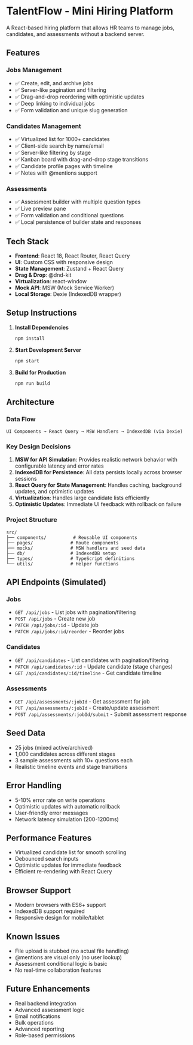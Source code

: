 # TalentFlow - Mini Hiring Platform

A React-based hiring platform that allows HR teams to manage jobs, candidates, and assessments without a backend server.

## Features

### Jobs Management
- ✅ Create, edit, and archive jobs
- ✅ Server-like pagination and filtering
- ✅ Drag-and-drop reordering with optimistic updates
- ✅ Deep linking to individual jobs
- ✅ Form validation and unique slug generation

### Candidates Management
- ✅ Virtualized list for 1000+ candidates
- ✅ Client-side search by name/email
- ✅ Server-like filtering by stage
- ✅ Kanban board with drag-and-drop stage transitions
- ✅ Candidate profile pages with timeline
- ✅ Notes with @mentions support

### Assessments
- ✅ Assessment builder with multiple question types
- ✅ Live preview pane
- ✅ Form validation and conditional questions
- ✅ Local persistence of builder state and responses

## Tech Stack

- **Frontend**: React 18, React Router, React Query
- **UI**: Custom CSS with responsive design
- **State Management**: Zustand + React Query
- **Drag & Drop**: @dnd-kit
- **Virtualization**: react-window
- **Mock API**: MSW (Mock Service Worker)
- **Local Storage**: Dexie (IndexedDB wrapper)

## Setup Instructions

1. **Install Dependencies**
   ```bash
   npm install
   ```

2. **Start Development Server**
   ```bash
   npm start
   ```

3. **Build for Production**
   ```bash
   npm run build
   ```

## Architecture

### Data Flow
```
UI Components → React Query → MSW Handlers → IndexedDB (via Dexie)
```

### Key Design Decisions

1. **MSW for API Simulation**: Provides realistic network behavior with configurable latency and error rates
2. **IndexedDB for Persistence**: All data persists locally across browser sessions
3. **React Query for State Management**: Handles caching, background updates, and optimistic updates
4. **Virtualization**: Handles large candidate lists efficiently
5. **Optimistic Updates**: Immediate UI feedback with rollback on failure

### Project Structure
```
src/
├── components/          # Reusable UI components
├── pages/              # Route components
├── mocks/              # MSW handlers and seed data
├── db/                 # IndexedDB setup
├── types/              # TypeScript definitions
└── utils/              # Helper functions
```

## API Endpoints (Simulated)

### Jobs
- `GET /api/jobs` - List jobs with pagination/filtering
- `POST /api/jobs` - Create new job
- `PATCH /api/jobs/:id` - Update job
- `PATCH /api/jobs/:id/reorder` - Reorder jobs

### Candidates
- `GET /api/candidates` - List candidates with pagination/filtering
- `PATCH /api/candidates/:id` - Update candidate (stage changes)
- `GET /api/candidates/:id/timeline` - Get candidate timeline

### Assessments
- `GET /api/assessments/:jobId` - Get assessment for job
- `PUT /api/assessments/:jobId` - Create/update assessment
- `POST /api/assessments/:jobId/submit` - Submit assessment response

## Seed Data

- 25 jobs (mixed active/archived)
- 1,000 candidates across different stages
- 3 sample assessments with 10+ questions each
- Realistic timeline events and stage transitions

## Error Handling

- 5-10% error rate on write operations
- Optimistic updates with automatic rollback
- User-friendly error messages
- Network latency simulation (200-1200ms)

## Performance Features

- Virtualized candidate list for smooth scrolling
- Debounced search inputs
- Optimistic updates for immediate feedback
- Efficient re-rendering with React Query

## Browser Support

- Modern browsers with ES6+ support
- IndexedDB support required
- Responsive design for mobile/tablet

## Known Issues

- File upload is stubbed (no actual file handling)
- @mentions are visual only (no user lookup)
- Assessment conditional logic is basic
- No real-time collaboration features

## Future Enhancements

- Real backend integration
- Advanced assessment logic
- Email notifications
- Bulk operations
- Advanced reporting
- Role-based permissions